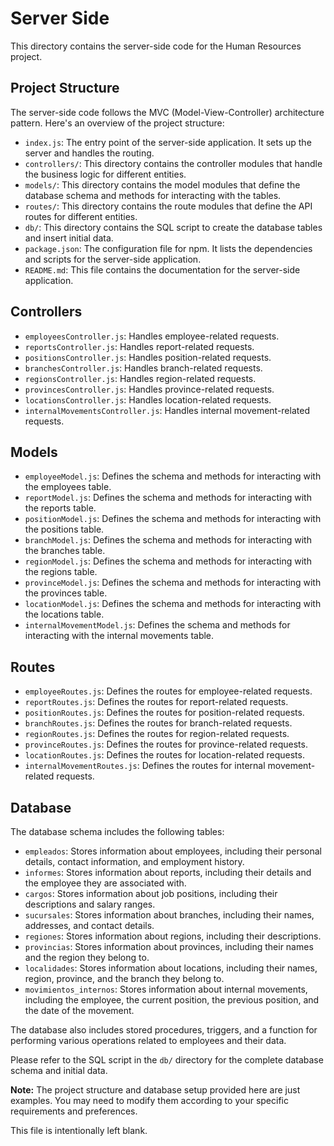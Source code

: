 # Server Side

This directory contains the server-side code for the Human Resources project.

## Project Structure

The server-side code follows the MVC (Model-View-Controller) architecture pattern. Here's an overview of the project structure:

- `index.js`: The entry point of the server-side application. It sets up the server and handles the routing.
- `controllers/`: This directory contains the controller modules that handle the business logic for different entities.
- `models/`: This directory contains the model modules that define the database schema and methods for interacting with the tables.
- `routes/`: This directory contains the route modules that define the API routes for different entities.
- `db/`: This directory contains the SQL script to create the database tables and insert initial data.
- `package.json`: The configuration file for npm. It lists the dependencies and scripts for the server-side application.
- `README.md`: This file contains the documentation for the server-side application.

## Controllers

- `employeesController.js`: Handles employee-related requests.
- `reportsController.js`: Handles report-related requests.
- `positionsController.js`: Handles position-related requests.
- `branchesController.js`: Handles branch-related requests.
- `regionsController.js`: Handles region-related requests.
- `provincesController.js`: Handles province-related requests.
- `locationsController.js`: Handles location-related requests.
- `internalMovementsController.js`: Handles internal movement-related requests.

## Models

- `employeeModel.js`: Defines the schema and methods for interacting with the employees table.
- `reportModel.js`: Defines the schema and methods for interacting with the reports table.
- `positionModel.js`: Defines the schema and methods for interacting with the positions table.
- `branchModel.js`: Defines the schema and methods for interacting with the branches table.
- `regionModel.js`: Defines the schema and methods for interacting with the regions table.
- `provinceModel.js`: Defines the schema and methods for interacting with the provinces table.
- `locationModel.js`: Defines the schema and methods for interacting with the locations table.
- `internalMovementModel.js`: Defines the schema and methods for interacting with the internal movements table.

## Routes

- `employeeRoutes.js`: Defines the routes for employee-related requests.
- `reportRoutes.js`: Defines the routes for report-related requests.
- `positionRoutes.js`: Defines the routes for position-related requests.
- `branchRoutes.js`: Defines the routes for branch-related requests.
- `regionRoutes.js`: Defines the routes for region-related requests.
- `provinceRoutes.js`: Defines the routes for province-related requests.
- `locationRoutes.js`: Defines the routes for location-related requests.
- `internalMovementRoutes.js`: Defines the routes for internal movement-related requests.

## Database

The database schema includes the following tables:

- `empleados`: Stores information about employees, including their personal details, contact information, and employment history.
- `informes`: Stores information about reports, including their details and the employee they are associated with.
- `cargos`: Stores information about job positions, including their descriptions and salary ranges.
- `sucursales`: Stores information about branches, including their names, addresses, and contact details.
- `regiones`: Stores information about regions, including their descriptions.
- `provincias`: Stores information about provinces, including their names and the region they belong to.
- `localidades`: Stores information about locations, including their names, region, province, and the branch they belong to.
- `movimientos_internos`: Stores information about internal movements, including the employee, the current position, the previous position, and the date of the movement.

The database also includes stored procedures, triggers, and a function for performing various operations related to employees and their data.

Please refer to the SQL script in the `db/` directory for the complete database schema and initial data.

**Note:** The project structure and database setup provided here are just examples. You may need to modify them according to your specific requirements and preferences.

This file is intentionally left blank.